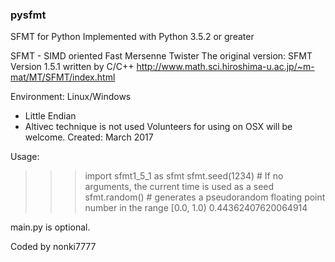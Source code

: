 ### pysfmt

SFMT for Python
Implemented with Python 3.5.2 or greater

SFMT - SIMD oriented Fast Mersenne Twister
The original version: SFMT Version 1.5.1 written by C/C++
http://www.math.sci.hiroshima-u.ac.jp/~m-mat/MT/SFMT/index.html

Environment: Linux/Windows
* Little Endian
* Altivec technique is not used
Volunteers for using on OSX will be welcome.
Created: March 2017

Usage:
>>> import sfmt1_5_1 as sfmt
>>> sfmt.seed(1234)  # If no arguments, the current time is used as a seed
>>> sfmt.random()  # generates a pseudorandom floating point number in the range [0.0, 1.0)
0.44362407620064914

main.py is optional.

Coded by nonki7777
